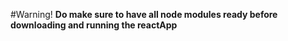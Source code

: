 #Warning!
__Do make sure to have all node modules ready before downloading and running the reactApp__
